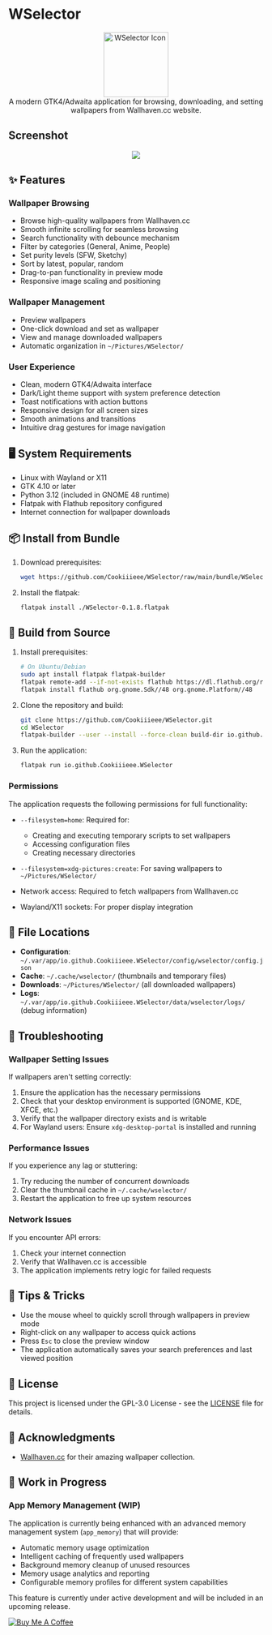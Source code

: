 
# WSelector

<div align="center">
  <img src="https://i.ibb.co/YB6XHXmB/icon-1748228995-512x512.png" width="128" height="128" alt="WSelector Icon">
</div>

<div align="center">A modern GTK4/Adwaita application for browsing, downloading, and setting wallpapers from Wallhaven.cc website.</div>

##  Screenshot

<div align="center">
<img src="https://raw.githubusercontent.com/Cookiiieee/WSelector/screenshots/screenshot.png">
</div>

## ✨ Features

### Wallpaper Browsing
- Browse high-quality wallpapers from Wallhaven.cc
- Smooth infinite scrolling for seamless browsing
- Search functionality with debounce mechanism
- Filter by categories (General, Anime, People)
- Set purity levels (SFW, Sketchy)
- Sort by latest, popular, random
- Drag-to-pan functionality in preview mode
- Responsive image scaling and positioning

### Wallpaper Management
- Preview wallpapers
- One-click download and set as wallpaper
- View and manage downloaded wallpapers
- Automatic organization in `~/Pictures/WSelector/`

### User Experience
- Clean, modern GTK4/Adwaita interface
- Dark/Light theme support with system preference detection
- Toast notifications with action buttons
- Responsive design for all screen sizes
- Smooth animations and transitions
- Intuitive drag gestures for image navigation

## 🖥️ System Requirements

- Linux with Wayland or X11
- GTK 4.10 or later
- Python 3.12 (included in GNOME 48 runtime)
- Flatpak with Flathub repository configured
- Internet connection for wallpaper downloads

## 📦 Install from Bundle

1. Download prerequisites:
   ```bash
   wget https://github.com/Cookiiieee/WSelector/raw/main/bundle/WSelector-0.1.8.flatpak
   ```

2. Install the flatpak:
   ```bash
   flatpak install ./WSelector-0.1.8.flatpak
   ```

## 🚀 Build from Source

1. Install prerequisites:
   ```bash
   # On Ubuntu/Debian
   sudo apt install flatpak flatpak-builder
   flatpak remote-add --if-not-exists flathub https://dl.flathub.org/repo/flathub.flatpakrepo
   flatpak install flathub org.gnome.Sdk//48 org.gnome.Platform//48
   ```

2. Clone the repository and build:
   ```bash
   git clone https://github.com/Cookiiieee/WSelector.git
   cd WSelector
   flatpak-builder --user --install --force-clean build-dir io.github.Cookiiieee.WSelector.json
   ```

3. Run the application:
   ```bash
   flatpak run io.github.Cookiiieee.WSelector
   ```

### Permissions

The application requests the following permissions for full functionality:

- `--filesystem=home`: Required for:
  - Creating and executing temporary scripts to set wallpapers
  - Accessing configuration files
  - Creating necessary directories
  
- `--filesystem=xdg-pictures:create`: For saving wallpapers to `~/Pictures/WSelector/`

- Network access: Required to fetch wallpapers from Wallhaven.cc

- Wayland/X11 sockets: For proper display integration

## 📂 File Locations

- **Configuration**: `~/.var/app/io.github.Cookiiieee.WSelector/config/wselector/config.json`
- **Cache**: `~/.cache/wselector/` (thumbnails and temporary files)
- **Downloads**: `~/Pictures/WSelector/` (all downloaded wallpapers)
- **Logs**: `~/.var/app/io.github.Cookiiieee.WSelector/data/wselector/logs/` (debug information)

## 🔧 Troubleshooting

### Wallpaper Setting Issues
If wallpapers aren't setting correctly:
1. Ensure the application has the necessary permissions
2. Check that your desktop environment is supported (GNOME, KDE, XFCE, etc.)
3. Verify that the wallpaper directory exists and is writable
4. For Wayland users: Ensure `xdg-desktop-portal` is installed and running

### Performance Issues
If you experience any lag or stuttering:
1. Try reducing the number of concurrent downloads
2. Clear the thumbnail cache in `~/.cache/wselector/`
3. Restart the application to free up system resources

### Network Issues
If you encounter API errors:
1. Check your internet connection
2. Verify that Wallhaven.cc is accessible
3. The application implements retry logic for failed requests

## 🎯 Tips & Tricks

- Use the mouse wheel to quickly scroll through wallpapers in preview mode
- Right-click on any wallpaper to access quick actions
- Press `Esc` to close the preview window
- The application automatically saves your search preferences and last viewed position

## 📄 License

This project is licensed under the GPL-3.0 License - see the [LICENSE](LICENSE) file for details.

## 🙏 Acknowledgments

- [Wallhaven.cc](https://wallhaven.cc) for their amazing wallpaper collection.

## 🚧 Work in Progress
### App Memory Management (WIP)
The application is currently being enhanced with an advanced memory management system (`app_memory`) that will provide:
- Automatic memory usage optimization
- Intelligent caching of frequently used wallpapers
- Background memory cleanup of unused resources
- Memory usage analytics and reporting
- Configurable memory profiles for different system capabilities

This feature is currently under active development and will be included in an upcoming release.

[![Buy Me A Coffee](https://img.buymeacoffee.com/button-api/?text=Buy%20me%20a%20coffee&emoji=☕&slug=cookiiieee&button_colour=5F7FFF&font_colour=ffffff&font_family=Poppins&outline_colour=000000&coffee_colour=FFDD00&font_size=14&height=28&width=150)](https://www.buymeacoffee.com/cookiiieee)
